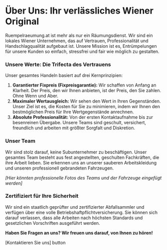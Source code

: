 # Über Uns: Ihr verlässliches Wiener Original

Ruempelraeumung.at ist mehr als nur ein Räumungsdienst. Wir sind ein lokales Wiener Unternehmen, das auf Vertrauen, Professionalität und Handschlagqualität aufgebaut ist. Unsere Mission ist es, Entrümpelungen für unsere Kunden so einfach, stressfrei und fair wie möglich zu gestalten.

### Unsere Werte: Die Trifecta des Vertrauens

Unser gesamtes Handeln basiert auf drei Kernprinzipien:

1.  **Garantierter Fixpreis (Fixpreisgarantie):** Wir schaffen von Anfang an Klarheit. Der Preis, den wir Ihnen anbieten, ist der Preis, den Sie zahlen. Ohne Wenn und Aber.
2.  **Maximaler Wertausgleich:** Wir sehen den Wert in Ihren Gegenständen. Unser Ziel ist es, die Kosten für Sie zu minimieren, indem wir Ihnen den bestmöglichen Preis für Ihre Wertgegenstände anrechnen.
3.  **Absolute Professionalität:** Von der ersten Kontaktaufnahme bis zur besenreinen Übergabe. Unsere Teams sind geschult, versichert, freundlich und arbeiten mit größter Sorgfalt und Diskretion.

### Unser Team

Wir sind stolz darauf, keine Subunternehmer zu beschäftigen. Unser gesamtes Team besteht aus fest angestellten, geschulten Fachkräften, die ihre Arbeit lieben. Sie erkennen uns an unserer sauberen Arbeitskleidung und unseren professionell gebrandeten Fahrzeugen.

*[Hier könnten professionelle Fotos des Teams und der Fahrzeuge eingefügt werden]*

### Zertifiziert für Ihre Sicherheit

Wir sind ein staatlich geprüfter und zertifizierter Abfallsammler und verfügen über eine volle Betriebshaftpflichtversicherung. Sie können sich darauf verlassen, dass alle Arbeiten nach höchsten Standards und gesetzlichen Vorschriften ausgeführt werden.

**Haben Sie Fragen an uns? Wir freuen uns darauf, von Ihnen zu hören!**

[Kontaktieren Sie uns] button